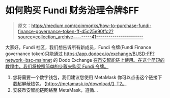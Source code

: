 # 如何购买 Fundi 财务治理令牌$FF

> 原文：<https://medium.com/coinmonks/how-to-purchase-fundi-finance-governance-token-ff-d5c25e90ffc2?source=collection_archive---------41----------------------->

大家好，Fundi 社区，我们想告诉所有新成员，Fundi 令牌(Fundi Finance governance token)只能通过 https://app.dodoex.io/exchange/BUSD-FF?network=bsc-mainnet 的 Dodo Exchange [在币安智能链上使用。在这个简短的教程中，我们将按照简单的步骤来购买 Fundi 令牌。](https://app.dodoex.io/exchange/BUSD-FF?network=bsc-mainnet)

1.  您将需要一个数字钱包，我们建议您使用 MetaMask 你可以点击这个链接下载超屏蔽钱包，【https://metamask.io/download/】T2。
2.  安装币安智能链网络至 MetaMask，遵循…